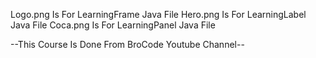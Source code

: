 Logo.png Is For LearningFrame Java File
Hero.png Is For LearningLabel Java File
Coca.png Is For LearningPanel Java File

--This Course Is Done From BroCode Youtube Channel--
